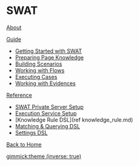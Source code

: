 # SWAT
[About](index.md)

[Guide]()

 * [Getting Started with SWAT](guide_start.md)
 * [Preparing Page Knowledge](guide_knowledge.md)
 * [Building Scenarios](guide_scenarios.md)
 * [Working with Flows](guide_flows.md)
 * [Executing Cases](guide_execution.md)
 * [Working with Evidences](guide_evidences.md)

[Reference]()

 * [SWAT Private Server Setup](ref_setup.md)
 * [Execution Service Setup](ref_execservices.md)
 * [Knowledge Rule DSL](ref knowledge_rule.md)
 * [Matching & Querying DSL](ref_mq_rule.md)
 * [Settings DSL](ref_settings_rule.md)

[Back to Home](http://www.smartekworks.com)

[gimmick:theme (inverse: true)](bootstrap)
